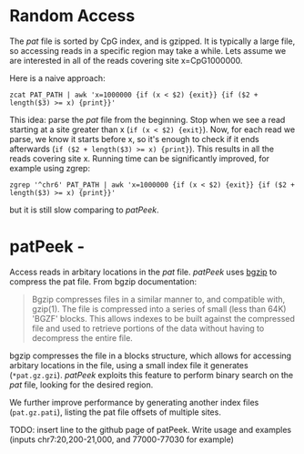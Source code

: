 # Random Access
The _pat_ file is sorted by CpG index, and is gzipped. It is typically a large file, so accessing reads in a specific region may take a while.
Lets assume we are interested in all of the reads covering site x=CpG1000000.


Here is a naive approach:
```
zcat PAT_PATH | awk 'x=1000000 {if (x < $2) {exit}} {if ($2 + length($3) >= x) {print}}'
```
This idea: parse the _pat_ file from the beginning. Stop when we see a read starting at a site greater than x (`if (x < $2) {exit}`). Now, for each read we parse, we know it starts before x, so it's enough to check if it ends afterwards (`if ($2 + length($3) >= x) {print}`). This results in all the reads covering site x.
Running time can be significantly improved, for example using zgrep:
```
zgrep '^chr6' PAT_PATH | awk 'x=1000000 {if (x < $2) {exit}} {if ($2 + length($3) >= x) {print}}'
```
but it is still slow comparing to _patPeek_.

# patPeek - 

Access reads in arbitary locations in the _pat_ file.
_patPeek_ uses [bgzip](http://www.htslib.org/doc/bgzip.html) to compress the pat file. From bgzip documentation:

>  Bgzip compresses files in a similar manner to, and compatible with, gzip(1). The file is compressed into a series of small (less than 64K) 'BGZF' blocks. This allows indexes to be built against the compressed file and used to retrieve portions of the data without having to decompress the entire file.

bgzip compresses the file in a blocks structure, which allows for accessing arbitary locations in the file, using a small index file it generates (`*pat.gz.gzi`). _patPeek_ exploits this feature to perform binary search on the _pat_ file, looking for the desired region.

We further improve performance by generating another index files (`pat.gz.pati`), listing the pat file offsets of multiple sites.

TODO: insert line to the github page of patPeek. Write usage and examples (inputs chr7:20,200-21,000, and 77000-77030 for example)


